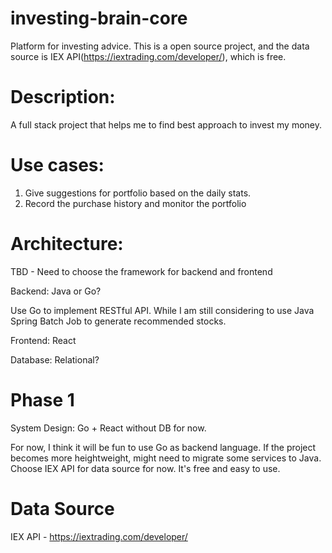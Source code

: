 # investing-brain-core
Platform for investing advice. This is a open source project, and the data source is IEX API(https://iextrading.com/developer/), which is free. 

# Description:
A full stack project that helps me to find best approach to invest my money. 

# Use cases:
1. Give suggestions for portfolio based on the daily stats.
2. Record the purchase history and monitor the portfolio

# Architecture:
TBD - Need to choose the framework for backend and frontend

Backend: Java or Go?

Use Go to implement RESTful API. While I am still considering to use Java Spring Batch Job to generate recommended stocks.

Frontend: React

Database: Relational?

# Phase 1
System Design: 
  Go + React without DB for now.
  
  For now, I think it will be fun to use Go as backend language. If the project becomes more heightweight, might need to migrate some services to Java. Choose IEX API for data source for now. It's free and easy to use. 
  
# Data Source
IEX API - https://iextrading.com/developer/
